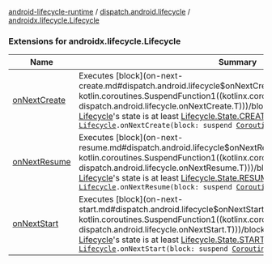[android-lifecycle-runtime](../../index.md) / [dispatch.android.lifecycle](../index.md) / [androidx.lifecycle.Lifecycle](./index.md)

### Extensions for androidx.lifecycle.Lifecycle

| Name | Summary |
|---|---|
| [onNextCreate](on-next-create.md) | Executes [block](on-next-create.md#dispatch.android.lifecycle$onNextCreate(androidx.lifecycle.Lifecycle, kotlin.coroutines.SuspendFunction1((kotlinx.coroutines.CoroutineScope, dispatch.android.lifecycle.onNextCreate.T)))/block) one time, the next time the [Lifecycle](https://developer.android.com/reference/androidx/androidx/lifecycle/Lifecycle.html)'s state is at least [Lifecycle.State.CREATED](https://developer.android.com/reference/androidx/androidx/lifecycle/Lifecycle/State.html#CREATED).`suspend fun <T> `[`Lifecycle`](https://developer.android.com/reference/androidx/androidx/lifecycle/Lifecycle.html)`.onNextCreate(block: suspend `[`CoroutineScope`](https://kotlin.github.io/kotlinx.coroutines/kotlinx-coroutines-core/kotlinx.coroutines/-coroutine-scope/index.html)`.() -> T): T?` |
| [onNextResume](on-next-resume.md) | Executes [block](on-next-resume.md#dispatch.android.lifecycle$onNextResume(androidx.lifecycle.Lifecycle, kotlin.coroutines.SuspendFunction1((kotlinx.coroutines.CoroutineScope, dispatch.android.lifecycle.onNextResume.T)))/block) one time, the next time the [Lifecycle](https://developer.android.com/reference/androidx/androidx/lifecycle/Lifecycle.html)'s state is at least [Lifecycle.State.RESUMED](https://developer.android.com/reference/androidx/androidx/lifecycle/Lifecycle/State.html#RESUMED).`suspend fun <T> `[`Lifecycle`](https://developer.android.com/reference/androidx/androidx/lifecycle/Lifecycle.html)`.onNextResume(block: suspend `[`CoroutineScope`](https://kotlin.github.io/kotlinx.coroutines/kotlinx-coroutines-core/kotlinx.coroutines/-coroutine-scope/index.html)`.() -> T): T?` |
| [onNextStart](on-next-start.md) | Executes [block](on-next-start.md#dispatch.android.lifecycle$onNextStart(androidx.lifecycle.Lifecycle, kotlin.coroutines.SuspendFunction1((kotlinx.coroutines.CoroutineScope, dispatch.android.lifecycle.onNextStart.T)))/block) one time, the next time the [Lifecycle](https://developer.android.com/reference/androidx/androidx/lifecycle/Lifecycle.html)'s state is at least [Lifecycle.State.STARTED](https://developer.android.com/reference/androidx/androidx/lifecycle/Lifecycle/State.html#STARTED).`suspend fun <T> `[`Lifecycle`](https://developer.android.com/reference/androidx/androidx/lifecycle/Lifecycle.html)`.onNextStart(block: suspend `[`CoroutineScope`](https://kotlin.github.io/kotlinx.coroutines/kotlinx-coroutines-core/kotlinx.coroutines/-coroutine-scope/index.html)`.() -> T): T?` |
